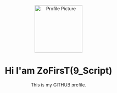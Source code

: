 <div align="center">
  <a href="https://github.com/ZoFirsT">
    <img src="https://gist.githubusercontent.com/theAdityaNVS/f5b585d1082da2dffffea32434f37956/raw/7f9552d0a179b4f84059259fa878199e369b069c/GitHub-logo.gif" width="150" alt="Profile Picture"/>
  </a>
</div>

<div align="center">
  <h1>Hi I'am ZoFirsT(9_Script)</h1>
  <p>This is my GITHUB profile.</p>
</div>
<img src="https://komarev.com/ghpvc/?username=your-github-username&style=flat-square&color=blue" alt=""/>
